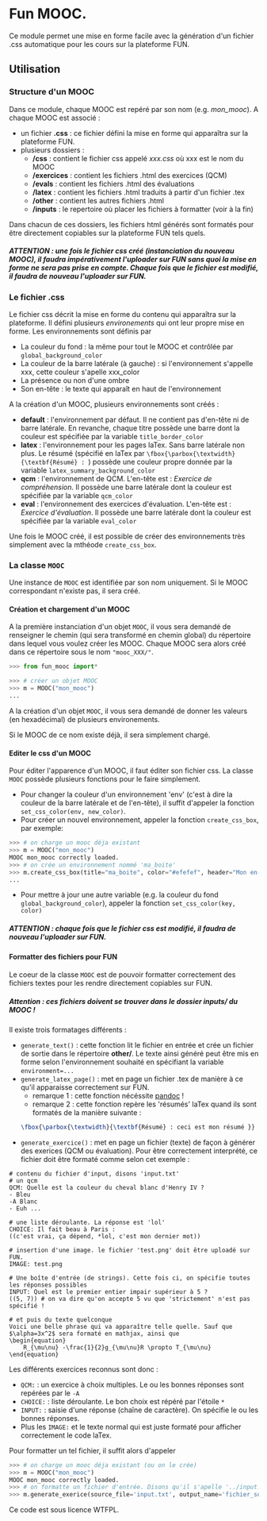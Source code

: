Fun MOOC.
========================================================

Ce module permet une mise en forme facile avec la génération d'un fichier .css automatique pour les cours sur la plateforme FUN.

## Utilisation

### Structure d'un MOOC
Dans ce module, chaque MOOC est repéré par son nom (e.g. <i>mon_mooc</i>). A chaque MOOC est associé :
- un fichier <b>.css</b> : ce fichier défini la mise en forme qui apparaîtra sur la plateforme FUN.
- plusieurs dossiers :
    - <b>/css</b> : contient le fichier css appelé <i>xxx.css</i> où xxx est le nom du MOOC
    - <b>/exercices</b> : contient les fichiers .html des exercices (QCM)
    - <b>/evals</b> : contient les fichiers .html des évaluations
    - <b>/latex</b> : contient les fichiers .html traduits à partir d'un fichier .tex
    - <b>/other</b> : contient les autres fichiers .html
    - <b>/inputs</b> : le repertoire où placer les fichiers à formatter (voir à la fin)
  
Dans chacun de ces dossiers, les fichiers html générés sont formatés pour être directement copiables sur la plateforme FUN tels quels.

##### ATTENTION : une fois le fichier css créé (instanciation du nouveau MOOC), il faudra impérativement l'uploader sur FUN sans quoi la mise en forme ne sera pas prise en compte. Chaque fois que le fichier est modifié, il faudra de nouveau l'uploader sur FUN.

### Le fichier .css

Le fichier css décrit la mise en forme du contenu qui apparaîtra sur la plateforme. 
Il défini plusieurs <i>environements</i> qui ont leur propre mise en forme. 
Les environnements sont définis par 
- La couleur du fond : la même pour tout le MOOC et contrôlée par `global_background_color`
- La couleur de la barre latérale (à gauche) : si l'environnement s'appelle xxx, cette couleur s'apelle xxx_color
- La présence ou non d'une ombre
- Son en-tête : le texte qui apparaît en haut de l'environnement

A la création d'un MOOC, plusieurs environnements sont créés :
- <b>default</b> : l'environnement par défaut. Il ne contient pas d'en-tête ni de barre latérale. 
En revanche, chaque titre possède une barre dont la couleur est spécifiée par la variable `title_border_color`
- <b>latex</b> : l'environnement pour les pages laTex. Sans barre latérale non plus. Le résumé (spécifié en laTex par `\fbox{\parbox{\textwidth}{\textbf{Résumé} : `) possède une couleur propre donnée par la variable `latex_summary_background_color`
- <b>qcm</b> : l'environnement de QCM. L'en-tête est : <i>Exercice de compréhension</i>.
Il possède une barre latérale dont la couleur est spécifiée par la variable `qcm_color`
- <b>eval</b> : l'environnement des exercices d'évaluation. L'en-tête est : <i>Exercice d'évaluation</i>.
Il possède une barre latérale dont la couleur est spécifiée par la variable `eval_color`

Une fois le MOOC créé, il est possible de créer des environnements très simplement avec la mthéode `create_css_box`.

### La classe `MOOC`

Une instance de `MOOC` est identifiée par son nom uniquement. Si le MOOC correspondant n'existe pas, il sera créé.

#### Création et chargement d'un MOOC

A la première instanciation d'un objet `MOOC`, il vous sera demandé de renseigner le chemin (qui sera transformé en chemin global) du répertoire dans lequel vous voulez créer les MOOC. 
Chaque MOOC sera alors créé dans ce répertoire sous le nom `"mooc_XXX/"`.
```python
>>> from fun_mooc import*

>>> # créer un objet MOOC
>>> m = MOOC("mon_mooc")
...

```
A la création d'un objet `MOOC`, il vous sera demandé de donner les valeurs (en hexadécimal) de plusieurs environements. 

Si le MOOC de ce nom existe déjà, il sera simplement chargé.

#### Editer le css d'un MOOC

Pour éditer l'apparence d'un MOOC, il faut éditer son fichier css. La classe `MOOC` possède plusieurs fonctions pour le faire simplement.
- Pour changer la couleur d'un environnement 'env' (c'est à dire la couleur de la barre latérale et de l'en-tête), il suffit d'appeler la fonction `set_css_color(env, new_color)`. 
- Pour créer un nouvel environnement, appeler la fonction `create_css_box`, par exemple:
```python
>>> # on charge un mooc déja existant
>>> m = MOOC("mon_mooc")
MOOC mon_mooc correctly loaded.
>>> # on crée un environnement nommé 'ma_boite'
>>> m.create_css_box(title="ma_boite", color="#efefef", header="Mon en-tête", lateral_bar=True, shadow=True)
...
```
- Pour mettre à jour une autre variable (e.g. la couleur du fond `global_background_color`), appeler la fonction `set_css_color(key, color)`

##### ATTENTION : chaque fois que le fichier css est modifié, il faudra de nouveau l'uploader sur FUN.

#### Formatter des fichiers pour FUN

Le coeur de la classe `MOOC` est de pouvoir formatter correctement des fichiers textes pour les rendre directement copiables sur FUN.
##### Attention : ces fichiers doivent se trouver dans le dossier _inputs/_ du MOOC !
Il existe trois formatages différents :

- `generate_text()` : cette fonction lit le fichier en entrée et crée un fichier de sortie dans le répertoire <b>other/</b>.
Le texte ainsi généré peut être mis en forme selon l'environnement souhaité en spécifiant la variable `environment=...`
- `generate_latex_page()` : met en page un fichier .tex de manière à ce qu'il apparaisse correctement sur FUN.
    * remarque 1 : cette fonction nécéssite [pandoc](https://pandoc.org/) !
    * remarque 2 : cette fonction repère les 'résumés' laTex quand ils sont formatés de la manière suivante :
    ```latex
    \fbox{\parbox{\textwidth}{\textbf{Résumé} : ceci est mon résumé }}
    ```
- `generate_exercice()` : met en page un fichier (texte) de façon à générer des exerices (QCM ou évaluation). Pour être correctement interprété, ce fichier doit être formaté comme selon cet exemple :
```text
# contenu du fichier d'input, disons 'input.txt'
# un qcm
QCM: Quelle est la couleur du cheval blanc d'Henry IV ?
- Bleu
-A Blanc
- Euh ...

# une liste déroulante. La réponse est 'lol'
CHOICE: Il fait beau à Paris :
((c'est vrai, ça dépend, *lol, c'est mon dernier mot))

# insertion d'une image. le fichier 'test.png' doit être uploadé sur FUN.
IMAGE: test.png

# Une boîte d'entrée (de strings). Cette fois ci, on spécifie toutes les réponses possibles
INPUT: Quel est le premier entier impair supérieur à 5 ?
((5, 7)) # on va dire qu'on accepte 5 vu que 'strictement' n'est pas spécifié !

# et puis du texte quelconque
Voici une belle phrase qui va apparaître telle quelle. Sauf que $\alpha=3x^2$ sera formaté en mathjax, ainsi que 
\begin{equation}
    R_{\mu\nu} -\frac{1}{2}g_{\mu\nu}R \propto T_{\mu\nu}
\end{equation}
```

Les différents exercices reconnus sont donc :
- `QCM:` : un exercice à choix multiples. Le ou les bonnes réponses sont repérées par le `-A`
- `CHOICE:` : liste déroulante. Le bon choix est répéré par l'étoile `*`
- `INPUT:` : saisie d'une réponse (chaîne de caractère). On spécifie le ou les bonnes réponses.
- Plus les `IMAGE:` et le texte normal qui est juste formaté pour afficher correctement le code laTex. 

Pour formatter un tel fichier, il suffit alors d'appeler 
```python
>>> # on charge un mooc déja existant (ou on le crée)
>>> m = MOOC("mon_mooc")
MOOC mon_mooc correctly loaded.
>>> # on formatte un fichier d'entrée. Disons qu'il s'apelle '../input.txt'
>>> m.generate_exerice(source_file='input.txt', output_name='fichier_sortie', is_evaluation=True)

```
Ce code est sous licence WTFPL.
